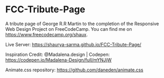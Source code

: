 # FCC-Tribute-Page


A tribute page of George R.R Martin to the completion of the Responsive Web Design Project on FreeCodeCamp. You can find me on https://www.freecodecamp.org/shaux.

Live Server: https://shaurya-sarma.github.io/FCC-Tribute-Page/

Inspiration Credit: @Madalena.design | Codepen: https://codepen.io/Madalena-Design/full/mYNJjW

Animate.css repository: https://github.com/daneden/animate.css
